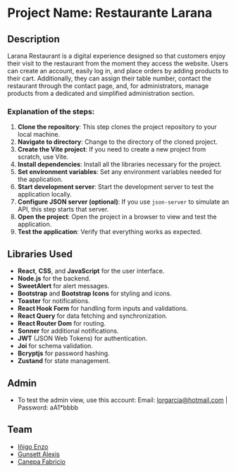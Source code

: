 # Project Name: Restaurante Larana

## Description
Larana Restaurant is a digital experience designed so that customers enjoy their visit to the restaurant from the moment they access the website. Users can create an account, easily log in, and place orders by adding products to their cart. Additionally, they can assign their table number, contact the restaurant through the contact page, and, for administrators, manage products from a dedicated and simplified administration section.

### Explanation of the steps:

1. **Clone the repository**: This step clones the project repository to your local machine.
2. **Navigate to directory**: Change to the directory of the cloned project.
3. **Create the Vite project**: If you need to create a new project from scratch, use Vite.
4. **Install dependencies**: Install all the libraries necessary for the project.
5. **Set environment variables**: Set any environment variables needed for the application.
6. **Start development server**: Start the development server to test the application locally.
7. **Configure JSON server (optional)**: If you use `json-server` to simulate an API, this step starts that server.
8. **Open the project**: Open the project in a browser to view and test the application.
9. **Test the application**: Verify that everything works as expected.


## Libraries Used

- **React**, **CSS**, and **JavaScript** for the user interface.
- **Node.js** for the backend.
- **SweetAlert** for alert messages.
- **Bootstrap** and **Bootstrap Icons** for styling and icons.
- **Toaster** for notifications.
- **React Hook Form** for handling form inputs and validations.
- **React Query** for data fetching and synchronization.
- **React Router Dom** for routing.
- **Sonner** for additional notifications.
- **JWT** (JSON Web Tokens) for authentication.
- **Joi** for schema validation.
- **Bcryptjs** for password hashing.
- **Zustand** for state management.

## Admin
- To test the admin view, use this account: Email: lorgarcia@hotmail.com | Password: aA1*bbbb

## Team
- [Iñigo Enzo](https://github.com/einigo)
- [Gunsett Alexis](https://github.com/mauricio-gunsett)
- [Canepa Fabricio](https://github.com/FabriCanepa)


